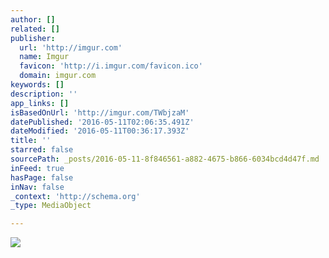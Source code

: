 ```yaml
---
author: []
related: []
publisher:
  url: 'http://imgur.com'
  name: Imgur
  favicon: 'http://i.imgur.com/favicon.ico'
  domain: imgur.com
keywords: []
description: ''
app_links: []
isBasedOnUrl: 'http://imgur.com/TWbjzaM'
datePublished: '2016-05-11T02:06:35.491Z'
dateModified: '2016-05-11T00:36:17.393Z'
title: ''
starred: false
sourcePath: _posts/2016-05-11-8f846561-a882-4675-b866-6034bcd4d47f.md
inFeed: true
hasPage: false
inNav: false
_context: 'http://schema.org'
_type: MediaObject

---
```

<article style=""><img src="http://imgur.com/TWbjzaM.png" /></article>